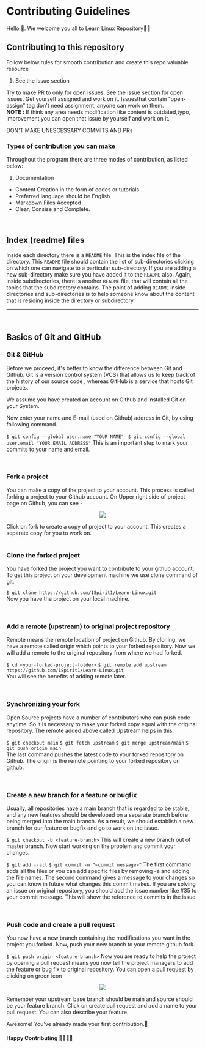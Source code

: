 # Contributing Guidelines

Hello 👋. We welcome you all to Learn Linux Repository🎊🎊

## Contributing to this repository
Follow below rules for smooth contribution and create this repo valuable resource <br/>

 1. See the Issue section <br/>

Try to make PR to only for open issues. See the issue section for open issues. Get yourself assigned and work on it. Issuesthat contain "open-assign" tag
don't need assignment, anyone can work on them.<br/>
**NOTE :** If think any area needs modification like content is outdated,typo, improvement you can open that issue by yourself and work on it.

DON'T MAKE UNESCESSARY COMMITS AND PRs


### Types of contribution you can make

Throughout the program there are three modes of contribution, as listed below:

1. Documentation

- Content Creation in the form of codes or tutorials
- Preferred language should be English
- Markdown Files Accepted
- Clear, Consise and Complete.


<br/>

## Index (readme) files

Inside each directory there is a `README` file. This is the index file of the directory. This `README` file should contain the list of sub-directories 
clicking on which one can navigate to a particular sub-directory. If you are adding a new sub-directory make sure you have added it to the `README` also.
Again, inside subdirectories, there is another `README` file, that will contain all the topics that the subdirectory contains. The point of 
adding `README` inside directories and sub-directories is to help someone know about the content that is residing inside the directory or subdirectory. 


---

<br />

## Basics of Git and GitHub

### Git & GitHub

Before we proceed, it's better to know the difference between Git and Github. Git is a version control system (VCS) that allows us to keep track of the history of our source code , whereas GitHub is a service that hosts Git projects. 

We assume you have created an account on Github and installed Git on your System.

Now enter your name and E-mail (used on Github) address in Git, by using following command.

`$ git config --global user.name "YOUR NAME"`
` $ git config --global user.email "YOUR EMAIL ADDRESS"`
This is an important step to mark your commits to your name and email.

<br />

### Fork a project

You can make a copy of the project to your account. This process is called forking a project to your Github account. On Upper right side of project page on Github, you can see -

<p align="center">  <img  src="https://i.imgur.com/P0n6f97.png">  </p>
Click on fork to create a copy of project to your account. This creates a separate copy for you to work on.

<br />

<br />

### Clone the forked project

You have forked the project you want to contribute to your github account. To get this project on your development machine we use clone command of git.

`$ git clone https://github.com/1Spirit1/Learn-Linux.git` <br/>
Now you have the project on your local machine.

<br />

### Add a remote (upstream) to original project repository

Remote means the remote location of project on Github. By cloning, we have a remote called origin which points to your forked repository. Now we will add a remote to the original repository from where we had forked.

`$ cd <your-forked-project-folder>`
`$ git remote add upstream https://github.com/1Spirit1/Learn-Linux.git` <br/>
You will see the benefits of adding remote later.

<br />

### Synchronizing your fork

Open Source projects have a number of contributors who can push code anytime. So it is necessary to make your forked copy equal with the original repository. The remote added above called Upstream helps in this.

`$ git checkout main`
`$ git fetch upstream`
`$ git merge upstream/main`
`$ git push origin main` <br/>
The last command pushes the latest code to your forked repository on Github. The origin is the remote pointing to your forked repository on github.

<br />

### Create a new branch for a feature or bugfix

Usually, all repositories have a main branch that is regarded to be stable, and any new features should be developed on a separate branch before being 
merged into the main branch. As a result, we should establish a new branch for our feature or bugfix and go to work on the issue. 

`$ git checkout -b <feature-branch>`
This will create a new branch out of master branch. Now start working on the problem and commit your changes.

`$ git add --all`
`$ git commit -m "<commit message>"`
The first command adds all the files or you can add specific files by removing -a and adding the file names. The second command gives a message to your
changes so you can know in future what changes this commit makes. If you are solving an issue on original repository, you should add the issue number
like #35 to your commit message. This will show the reference to commits in the issue.

<br />

### Push code and create a pull request

You now have a new branch containing the modifications you want in the project you forked. Now, push your new branch to your remote github fork. 

`$ git push origin <feature-branch>`
Now you are ready to help the project by opening a pull request means you now tell the project managers to add the feature or bug fix to original repository. You can open a pull request by clicking on green icon -

<p align="center">  <img  src="https://i.imgur.com/aGaqAD5.png">  </p>

Remember your upstream base branch should be main and source should be your feature branch. Click on create pull request and add a name to your pull request. You can also describe your feature.

Awesome! You've already made your first contribution.🥳

#### Happy Contributing 👩‍💻👩‍💻
